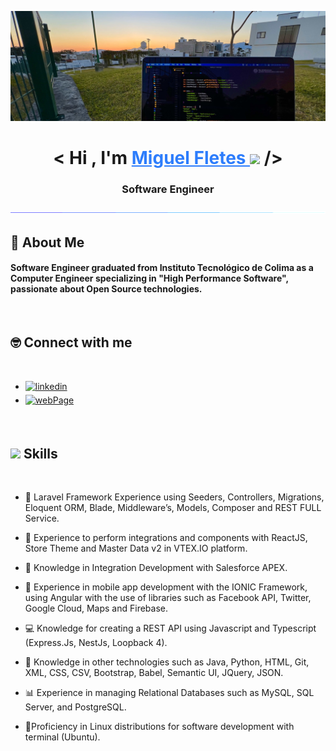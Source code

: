 <img src="./img/IMG_7490.jpg"></img>

<h1 align="center">
<b>< Hi , I'm  <a href="https://miguelfletes.com" target="blank" style="color:#2d7dfc"> Miguel Fletes </a> </b><img src="https://media.giphy.com/media/hvRJCLFzcasrR4ia7z/giphy.gif" width="35"> />
<h3 align="center">Software Engineer</h3>
</h1>

<img src="./img/bar.gif"></img>
<!--
**mfletesg/mfletesg** is a ✨ _special_ ✨ repository because its `README.md` (this file) appears on your GitHub profile.

Here are some ideas to get you started:

- 🔭 I’m currently working on ...
- 🌱 I’m currently learning ...
- 👯 I’m looking to collaborate on ...
- 🤔 I’m looking for help with ...
- 💬 Ask me about ...
- 📫 How to reach me: ...
- 😄 Pronouns: ...
- ⚡ Fun fact: ...
-->

## 🎸 About Me

#### Software Engineer graduated from Instituto Tecnológico de Colima as a Computer Engineer specializing in "High Performance Software", passionate about Open Source technologies.

<br>

## 🤓 Connect with me
<br>
<div align='left'>

<ul>
    <li>
        <a href="https://www.linkedin.com/in/miguelfletes/" target="_blank">
        <img src="https://img.shields.io/badge/linkedin:  Miguel Fletes Garcia-%2300acee.svg?color=405DE6&style=for-the-badge&logo=linkedin&logoColor=white" alt=linkedin style="margin-bottom: 5px;"/>
        </a>
    </li>
    <li>
        <a href="https://miguelfletes.com" target="_blank">
        <img src="https://img.shields.io/badge/Web Page:  Miguel Fletes-%23EA4335.svg?style=for-the-badge&logo=html5&logoColor=white" alt=webPage style="margin-bottom: 5px;"/>
        </a>
    </li>
    
</ul>

<br>

## <img src="https://media2.giphy.com/media/QssGEmpkyEOhBCb7e1/giphy.gif?cid=ecf05e47a0n3gi1bfqntqmob8g9aid1oyj2wr3ds3mg700bl&rid=giphy.gif" width ="25"><b> Skills</b>
<br>



- ‍👾 Laravel Framework Experience using Seeders, Controllers, Migrations, Eloquent ORM, Blade, Middleware’s, Models, Composer and REST FULL Service.

- 🛒 Experience to perform integrations and components with ReactJS, Store Theme and Master Data v2 in VTEX.IO platform.

- 🎨 Knowledge in Integration Development with Salesforce APEX.

- 📱 Experience in mobile app development with the IONIC Framework, using Angular with the use of libraries such as Facebook API, Twitter, Google Cloud, Maps and Firebase.
  
- ‍💻 Knowledge for creating a REST API using Javascript and Typescript (Express.Js, NestJs, Loopback 4).

- 📄 Knowledge in other technologies such as Java, Python, HTML, Git, XML, CSS, CSV, Bootstrap, Babel, Semantic UI, JQuery, JSON.
  
- 📊 Experience in managing Relational Databases such as MySQL, SQL Server, and PostgreSQL.

- 🐧Proficiency in Linux distributions for software development with terminal (Ubuntu).




<!-- ![php](https://img.shields.io/badge/PHP%20-%232370ED.svg?style=for-the-badge&logo=php&logoColor=white)

![VTEX](https://img.shields.io/badge/vtex%20-%2300599C.svg?style=for-the-badge&logo=vtex&logoColor=white)

![salesforce](https://img.shields.io/badge/salesforce%20-%2314354C.svg?style=for-the-badge&logo=salesforce&logoColor=white)


![Javascript](https://img.shields.io/badge/javascript%20-%232370ED.svg?style=for-the-badge&logo=javascript&logoColor=white)

![IONIC](https://img.shields.io/badge/IONIC%20-%232370ED.svg?style=for-the-badge&logo=ionic&logoColor=white)

 ![html](https://img.shields.io/badge/html5%20-%232370ED.svg?style=for-the-badge&logo=html5&logoColor=white)

 ![linux](https://img.shields.io/badge/linux%20-%232370ED.svg?style=for-the-badge&logo=linux&logoColor=white)

 ![html](https://img.shields.io/badge/html5%20-%232370ED.svg?style=for-the-badge&logo=html5&logoColor=white) -->